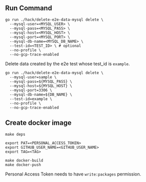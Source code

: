 ## Run Command

```
go run ./hack/delete-e2e-data-mysql delete \
  --mysql-user=<MYSQL_USER> \
  --mysql-pass=<MYSQL_PASS> \
  --mysql-host=<MYSQL_HOST> \
  --mysql-port=<MYSQL_PORT> \
  --mysql-db-name=<MYSQL_DB_NAME> \
  --test-id=<TEST_ID> \ # optional
  --no-profile \
  --no-gcp-trace-enabled
```

Delete data created by the e2e test whose test_id is `example`.

```
go run ./hack/delete-e2e-data-mysql delete \
  --mysql-user=sample \
  --mysql-pass=${MYSQL_PASS} \
  --mysql-host=${MYSQL_HOST} \
  --mysql-port=3306 \
  --mysql-db-name=${DB_NAME} \
  --test-id=example \
  --no-profile \
  --no-gcp-trace-enabled
```

## Create docker image

```
make deps

export PAT=<PERSONAL_ACCESS_TOKEN>
export GITHUB_USER_NAME=<GITHUB_USER_NAME>
export TAG=<TAG>

make docker-build
make docker-push
```

Personal Access Token needs to have `write:packages` permission.
